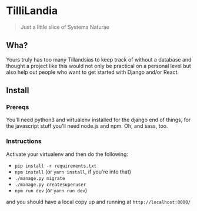 # TilliLandia

> Just a little slice of Systema Naturae

## Wha?

Yours truly has too many Tillandsias to keep track of without a database and
thought a project like this would not only be practical on a personal level
but also help out people who want to get started with Django and/or React.

## Install

### Prereqs

You'll need python3 and virtualenv installed for the django end of things,
for the javascript stuff you'll need node.js and npm. Oh, and sass, too.

### Instructions

Activate your virtualenv and then do the following:

* `pip install -r requirements.txt`
* `npm install` (or `yarn install`, if you're into that)
* `./manage.py migrate`
* `./manage.py createsuperuser`
* `npm run dev` (or `yarn run dev`)

and you should have a local copy up and running at `http://localhost:8000/`
